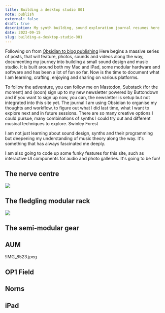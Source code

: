 ```yaml
---
title: Building a desktop studio 001
note: publish
external: false
draft: true
description: My synth building, sound exploration journal resumes here
date: 2023-09-15
slug: building-a-desktop-studio-001
---
```


Following on from [Obsidian to blog publishing](/obidian-to-blog-publishing/)
Here begins a massive series of posts, that will feature, photos, sounds and videos along the way, documenting my journey into building a small sound design and music studio. It is built around both my Mac and iPad, some modular hardware and software and has been a lot of fun so far. Now is the time to document what I am learning, crafting, enjoying and sharing on various platforms.

To follow the adventure, you can follow me on Mastodon, Substack (for the moment) and (soon) sign up to my new newsletter powered by Buttondown and if you want to sign up now, you can, the newsletter is setup but not integrated into this site yet.
The journal
I am using Obsidian to organise my thoughts and workflow, to figure out what I did last time, what I want to explore next and in future sessions. There are so many creative options I could pursue, many combinations of synths I could try out and different musical techniques to explore. Swinley Forest

I am not just learning about sound design, synths and their programming but deepening my understanding of music theory along the way. It's something that has always fascinated me deeply.

I am also going to code up some funky features for this site, such as interactive UI components for audio and photo galleries. It's going to be fun!

## The nerve centre
![](/images/IMG_8522.jpeg)
## The fledgling modular rack
![](/images/IMG_8523.jpeg)
## The semi-modular gear
## AUM
!IMG_8523.jpeg  
## OP1 Field
## Norns
## iPad
